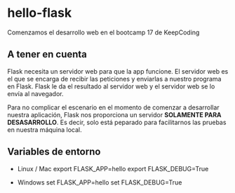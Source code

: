 # hello-flask
Comenzamos el desarrollo web en el bootcamp 17 de KeepCoding


## A tener en cuenta

Flask necesita un servidor web para que la app funcione.
El servidor web es el que se encarga de recibir las peticiones
y enviarlas a nuestro programa en Flask. Flask le da el resultado
al servidor web y el servidor web se lo envía al navegador.

Para no complicar el escenario en el momento de comenzar
a desarrollar nuestra aplicación, Flask nos proporciona
un servidor **SOLAMENTE PARA DESASARROLLO**. Es decir,
solo está peparado para facilitarnos las pruebas en
nuestra máquina local.

## Variables de entorno

- Linux / Mac
  export FLASK_APP=hello
  export FLASK_DEBUG=True

- Windows
  set FLASK_APP=hello
  set FLASK_DEBUG=True